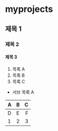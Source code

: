 # myprojects
## 제목 1
### 제목 2
#### 제목 3

1. 목록 A
2. 목록 B
3. 목록 C
  - 서브 목록 A

|A|B|C|
|:-|:-|-:|
|D|E|F|
|1|2|3|
